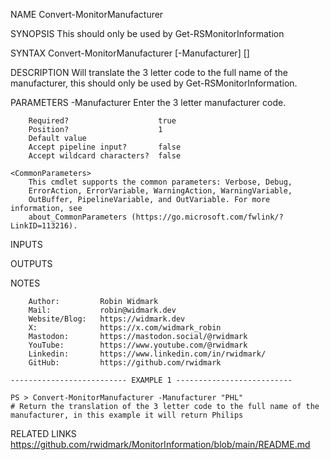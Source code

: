 ﻿
NAME
    Convert-MonitorManufacturer
    
SYNOPSIS
    This should only be used by Get-RSMonitorInformation
    
    
SYNTAX
    Convert-MonitorManufacturer [-Manufacturer] <String> [<CommonParameters>]
    
    
DESCRIPTION
    Will translate the 3 letter code to the full name of the manufacturer, this should only be used by Get-RSMonitorInformation.
    

PARAMETERS
    -Manufacturer <String>
        Enter the 3 letter manufacturer code.
        
        Required?                    true
        Position?                    1
        Default value                
        Accept pipeline input?       false
        Accept wildcard characters?  false
        
    <CommonParameters>
        This cmdlet supports the common parameters: Verbose, Debug,
        ErrorAction, ErrorVariable, WarningAction, WarningVariable,
        OutBuffer, PipelineVariable, and OutVariable. For more information, see
        about_CommonParameters (https://go.microsoft.com/fwlink/?LinkID=113216). 
    
INPUTS
    
OUTPUTS
    
NOTES
    
    
        Author:         Robin Widmark
        Mail:           robin@widmark.dev
        Website/Blog:   https://widmark.dev
        X:              https://x.com/widmark_robin
        Mastodon:       https://mastodon.social/@rwidmark
		YouTube:		https://www.youtube.com/@rwidmark
        Linkedin:       https://www.linkedin.com/in/rwidmark/
        GitHub:         https://github.com/rwidmark
    
    -------------------------- EXAMPLE 1 --------------------------
    
    PS > Convert-MonitorManufacturer -Manufacturer "PHL"
    # Return the translation of the 3 letter code to the full name of the manufacturer, in this example it will return Philips
    
    
    
    
    
    
    
RELATED LINKS
    https://github.com/rwidmark/MonitorInformation/blob/main/README.md


